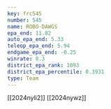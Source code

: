 ```yaml
---
key: frc545
number: 545
name: ROBO-DAWGS
epa_end: 11.02
auto_epa_end: 5.33
teleop_epa_end: 5.94
endgame_epa_end: -0.25
winrate: 0.3
district_epa_rank: 1093
district_epa_percentile: 0.3931
type: Team
---
```

[[2024nyli2]]
[[2024nywz]]
